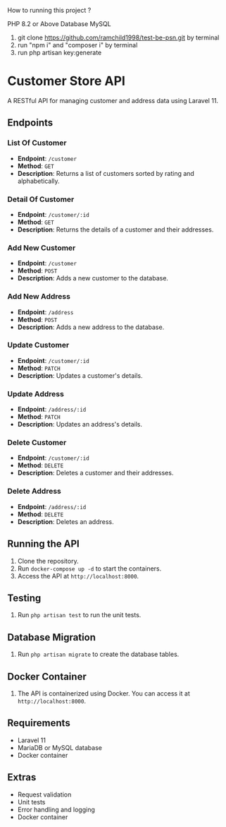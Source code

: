 How to running this project ?

PHP 8.2 or Above
Database MySQL

1. git clone https://github.com/ramchild1998/test-be-psn.git by terminal
2. run "npm i" and "composer i" by terminal
3. run php artisan key:generate


# Customer Store API

A RESTful API for managing customer and address data using Laravel 11.

## Endpoints

### List Of Customer

- **Endpoint**: `/customer`
- **Method**: `GET`
- **Description**: Returns a list of customers sorted by rating and alphabetically.

### Detail Of Customer

- **Endpoint**: `/customer/:id`
- **Method**: `GET`
- **Description**: Returns the details of a customer and their addresses.

### Add New Customer

- **Endpoint**: `/customer`
- **Method**: `POST`
- **Description**: Adds a new customer to the database.

### Add New Address

- **Endpoint**: `/address`
- **Method**: `POST`
- **Description**: Adds a new address to the database.

### Update Customer

- **Endpoint**: `/customer/:id`
- **Method**: `PATCH`
- **Description**: Updates a customer's details.

### Update Address

- **Endpoint**: `/address/:id`
- **Method**: `PATCH`
- **Description**: Updates an address's details.

### Delete Customer

- **Endpoint**: `/customer/:id`
- **Method**: `DELETE`
- **Description**: Deletes a customer and their addresses.

### Delete Address

- **Endpoint**: `/address/:id`
- **Method**: `DELETE`
- **Description**: Deletes an address.

## Running the API

1. Clone the repository.
2. Run `docker-compose up -d` to start the containers.
3. Access the API at `http://localhost:8000`.

## Testing

1. Run `php artisan test` to run the unit tests.

## Database Migration

1. Run `php artisan migrate` to create the database tables.

## Docker Container

1. The API is containerized using Docker. You can access it at `http://localhost:8000`.

## Requirements

- Laravel 11
- MariaDB or MySQL database
- Docker container

## Extras

- Request validation
- Unit tests
- Error handling and logging
- Docker container

